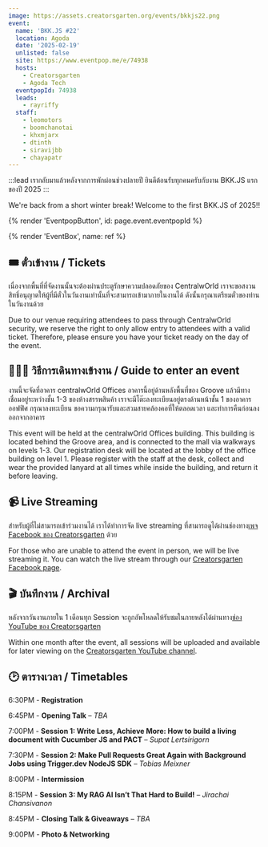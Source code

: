 ```yaml
---
image: https://assets.creatorsgarten.org/events/bkkjs22.png
event:
  name: 'BKK.JS #22'
  location: Agoda
  date: '2025-02-19'
  unlisted: false
  site: https://www.eventpop.me/e/74938
  hosts:
    - Creatorsgarten
    - Agoda Tech
  eventpopId: 74938
  leads:
    - rayriffy
  staff:
    - leomotors
    - boomchanotai
    - khxmjarx
    - dtinth
    - siravijbb
    - chayapatr
---
```


:::lead
เรากลับมาแล้วหลังจากการพักผ่อนช่วงปลายปี ยินดีต้อนรับทุกคนครับกับงาน BKK.JS แรกของปี 2025
:::

We're back from a short winter break! Welcome to the first BKK.JS of 2025!!

{% render 'EventpopButton', id: page.event.eventpopId %}

{% render 'EventBox', name: ref %}

## 🎟️ ตั๋วเข้างาน / Tickets

เนื่องจากพื้นที่ที่จัดงานนั้นจะต้องผ่านประตูรักษาความปลอดภัยของ CentralwOrld เราจะขอสงวนสิทธิ์อนุญาตให้ผู้ที่มีตั๋วในวันงานเท่านั้นที่จะสามารถเข้ามาภายในงานได้ ดังนั้นกรุณาเตรียมตั๋วของท่านในวันงานด้วย

Due to our venue requiring attendees to pass through CentralwOrld security, we reserve the right to only allow entry to attendees with a valid ticket. Therefore, please ensure you have your ticket ready on the day of the event.

## 🚶🏻‍♂️ วิธีการเดินทางเข้างาน / Guide to enter an event

งานนี้จะจัดที่อาคาร centralwOrld Offices อาคารนี้อยู่ด้านหลังพื้นที่ของ Groove แล้วมีทางเชื่อมอยู่ระหว่างชั้น 1-3 ของห้างสรรพสินค้า เราจะมีโต๊ะลงทะเบียนอยู่ตรงด้านหน้าชั้น 1 ของอาคารออฟฟิศ กรุณาลงทะเบียน ขอความกรุณารับและสวมสายคล้องคอที่ให้ตลอดเวลา และทำการคืนก่อนลงออกจากอาคาร

This event will be held at the centralwOrld Offices building. This building is located behind the Groove area, and is connected to the mall via walkways on levels 1-3. Our registration desk will be located at the lobby of the office building on level 1. Please register with the staff at the desk, collect and wear the provided lanyard at all times while inside the building, and return it before leaving.

## 📹 Live Streaming

สำหรับผู้ที่ไม่สามารถเข้าร่วมงานได้ เราได้ทำการจัด live streaming ที่สามารถดูได้ผ่านช่องทาง[เพจ Facebook ของ Creatorsgarten](https://www.facebook.com/creatorsgarten/) ด้วย

For those who are unable to attend the event in person, we will be live streaming it. You can watch the live stream through our [Creatorsgarten Facebook page](https://www.facebook.com/creatorsgarten/).

## 🎬 บันทึกงาน / Archival

หลังจากวันงานภายใน 1 เดือนทุก Session จะถูกอัพโหลดให้รับชมในภายหลังได้ผ่านทาง[ช่อง YouTube ของ Creatorsgarten](https://youtube.com/@creatorsgarten)

Within one month after the event, all sessions will be uploaded and available for later viewing on the [Creatorsgarten YouTube channel](https://youtube.com/@creatorsgarten).

## 🕑 ตารางเวลา / Timetables

6:30PM - **Registration**

6:45PM - **Opening Talk** – _TBA_

7:00PM - **Session 1: Write Less, Achieve More: How to build a living document with Cucumber JS and PACT** – _Supat Lertsirigorn_

7:30PM - **Session 2: Make Pull Requests Great Again with Background Jobs using Trigger.dev NodeJS SDK** – _Tobias Meixner_

8:00PM - **Intermission**

8:15PM - **Session 3: My RAG AI Isn’t That Hard to Build!** – _Jirachai Chansivanon_

8:45PM - **Closing Talk & Giveaways** – _TBA_

9:00PM - **Photo & Networking**
